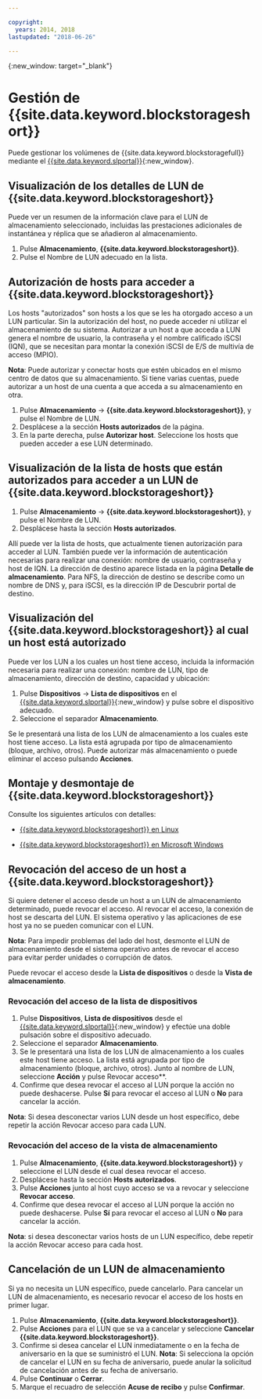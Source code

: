 ```yaml
---

copyright:
  years: 2014, 2018
lastupdated: "2018-06-26"

---
```

{:new_window: target="_blank"}

# Gestión de {{site.data.keyword.blockstorageshort}}

Puede gestionar los volúmenes de {{site.data.keyword.blockstoragefull}} mediante el [{{site.data.keyword.slportal}}](https://control.softlayer.com/){:new_window}.

## Visualización de los detalles de LUN de {{site.data.keyword.blockstorageshort}}

Puede ver un resumen de la información clave para el LUN de almacenamiento seleccionado, incluidas las prestaciones adicionales de instantánea y réplica que se añadieron al almacenamiento.

1. Pulse **Almacenamiento**, **{{site.data.keyword.blockstorageshort}}**.
2. Pulse el Nombre de LUN adecuado en la lista.

## Autorización de hosts para acceder a {{site.data.keyword.blockstorageshort}}

Los hosts "autorizados" son hosts a los que se les ha otorgado acceso a un LUN particular. Sin la autorización del host, no puede acceder ni utilizar el almacenamiento de su sistema. Autorizar a un host a que acceda a LUN genera el nombre de usuario, la contraseña y el nombre calificado iSCSI (IQN), que se necesitan para montar la conexión iSCSI de E/S de multivía de acceso (MPIO).

**Nota**: Puede autorizar y conectar hosts que estén ubicados en el mismo centro de datos que su almacenamiento. Si tiene varias cuentas, puede autorizar a un host de una cuenta a que acceda a su almacenamiento en otra.

1. Pulse **Almacenamiento** -> **{{site.data.keyword.blockstorageshort}}**, y pulse el Nombre de LUN.
2. Desplácese a la sección **Hosts autorizados** de la página.
3. En la parte derecha, pulse **Autorizar host**. Seleccione los hosts que pueden acceder a ese LUN determinado.

 

## Visualización de la lista de hosts que están autorizados para acceder a un LUN de {{site.data.keyword.blockstorageshort}}

1. Pulse **Almacenamiento** -> **{{site.data.keyword.blockstorageshort}}**, y pulse el Nombre de LUN.
2. Desplácese hasta la sección **Hosts autorizados**.

Allí puede ver la lista de hosts, que actualmente tienen autorización para acceder al LUN. También puede ver la información de autenticación necesarias para realizar una conexión: nombre de usuario, contraseña y host de IQN. La dirección de destino aparece listada en la página **Detalle de almacenamiento**. Para NFS, la dirección de destino se describe como un nombre de DNS y, para iSCSI, es la dirección IP de Descubrir portal de destino.

 

## Visualización del {{site.data.keyword.blockstorageshort}} al cual un host está autorizado

Puede ver los LUN a los cuales un host tiene acceso, incluida la información necesaria para realizar una conexión: nombre de LUN, tipo de almacenamiento, dirección de destino, capacidad y ubicación:

1. Pulse **Dispositivos** -> **Lista de dispositivos** en el [{{site.data.keyword.slportal}}](http://control.softlayer.com/){:new_window} y pulse sobre el dispositivo adecuado.
2. Seleccione el separador **Almacenamiento**.

Se le presentará una lista de los LUN de almacenamiento a los cuales este host tiene acceso. La lista está agrupada por tipo de almacenamiento (bloque, archivo, otros). Puede autorizar más almacenamiento o puede eliminar el acceso pulsando **Acciones**.

 

## Montaje y desmontaje de {{site.data.keyword.blockstorageshort}}

Consulte los siguientes artículos con detalles:

- [{{site.data.keyword.blockstorageshort}} en Linux](accessing_block_storage_linux.html)

- [{{site.data.keyword.blockstorageshort}} en Microsoft Windows](accessing-block-storage-windows.html)

 

## Revocación del acceso de un host a {{site.data.keyword.blockstorageshort}}

Si quiere detener el acceso desde un host a un LUN de almacenamiento determinado, puede revocar el acceso. Al revocar el acceso, la conexión de host se descarta del LUN. El sistema operativo y las aplicaciones de ese host ya no se pueden comunicar con el LUN.

**Nota**: Para impedir problemas del lado del host, desmonte el LUN de almacenamiento desde el sistema operativo antes de revocar el acceso para evitar perder unidades o corrupción de datos.

Puede revocar el acceso desde la **Lista de dispositivos** o desde la **Vista de almacenamiento**.

### Revocación del acceso de la lista de dispositivos

1. Pulse **Dispositivos**, **Lista de dispositivos** desde el [{{site.data.keyword.slportal}}](https://control.softlayer.com/){:new_window} y efectúe una doble pulsación sobre el dispositivo adecuado.
2. Seleccione el separador **Almacenamiento**.
3. Se le presentará una lista de los LUN de almacenamiento a los cuales este host tiene acceso. La lista está agrupada por tipo de almacenamiento (bloque, archivo, otros). Junto al nombre de LUN, seleccione **Acción** y pulse Revocar acceso**.
4. Confirme que desea revocar el acceso al LUN porque la acción no puede deshacerse. Pulse **Sí** para revocar el acceso al LUN o **No** para cancelar la acción.

**Nota**: Si desea desconectar varios LUN desde un host específico, debe repetir la acción Revocar acceso para cada LUN.


### Revocación del acceso de la vista de almacenamiento

1. Pulse **Almacenamiento**, **{{site.data.keyword.blockstorageshort}}** y seleccione el LUN desde el cual desea revocar el acceso.
2. Desplácese hasta la sección **Hosts autorizados**.
3. Pulse **Acciones** junto al host cuyo acceso se va a revocar y seleccione **Revocar acceso**.
4. Confirme que desea revocar el acceso al LUN porque la acción no puede deshacerse. Pulse **Sí** para revocar el acceso al LUN o **No** para cancelar la acción.

**Nota**: si desea desconectar varios hosts de un LUN específico, debe repetir la acción Revocar acceso para cada host.

 

## Cancelación de un LUN de almacenamiento

Si ya no necesita un LUN específico, puede cancelarlo. Para cancelar un LUN de almacenamiento, es necesario revocar el acceso de los hosts en primer lugar.

1. Pulse **Almacenamiento**, **{{site.data.keyword.blockstorageshort}}**.
2. Pulse **Acciones** para el LUN que se va a cancelar y seleccione **Cancelar {{site.data.keyword.blockstorageshort}}**.
3. Confirme si desea cancelar el LUN inmediatamente o en la fecha de aniversario en la que se suministró el LUN. 
**Nota**: Si selecciona la opción de cancelar el LUN en su fecha de aniversario, puede anular la solicitud de cancelación antes de su fecha de aniversario.
4. Pulse **Continuar** o **Cerrar**. 
5. Marque el recuadro de selección **Acuse de recibo** y pulse **Confirmar**.
